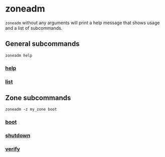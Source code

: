 # zoneadm

`zoneadm` without any arguments will print a help message that shows
usage and a list of subcommands.


## General subcommands

	zoneadm help


### [help](./help/)

### [list](./list/)


## Zone subcommands

	zoneadm -z my_zone boot


### [boot](./boot/)

### [shutdown](./shutdown/)

### [verify](./verify/)
